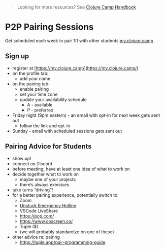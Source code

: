 > Looking for more resources? See [Clojure Camp Handbook](handbook.md)

# P2P Pairing Sessions

Get scheduled each week to pair 1:1 with other students
[my.clojure.camp](https://my.clojure.camp)

## Sign up

- register at [https://my.clojure.camp](https://my.clojure.camp/)
- on the profile tab:
  - add your name
- on the pairing tab:
  - enable pairing
  - set your time zone
  - update your availability schedule
    - A - available
    - P - preferred
- Friday night (9pm eastern) - an email with opt-in for next week gets sent out
  - follow the link and opt-in
- Sunday - email with scheduled sessions gets sent out

## Pairing Advice for Students

- show up!
- connect on Discord
- before meeting, have at least one idea of what to work on
- decide together what to work on
  - maybe one of your projects
  - there’s always exercises
- take turns “driving”!
- for a better pairing experience, potentially switch to:
  - Zoom
  - [Unstuck Emergency Hotline](unstuck.md)
  - VSCode LiveShare
  - https://pop.com/
  - https://www.coscreen.co/
  - Tuple ($)
  - (we will probably standardize on one of these)
- other advice re: pairing
  - https://tuple.app/pair-programming-guide
